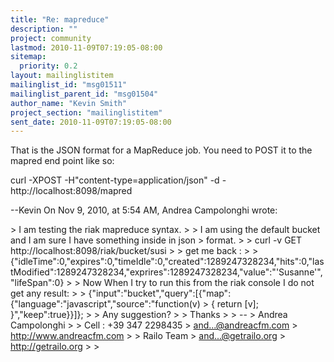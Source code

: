 ```yaml
---
title: "Re: mapreduce"
description: ""
project: community
lastmod: 2010-11-09T07:19:05-08:00
sitemap:
  priority: 0.2
layout: mailinglistitem
mailinglist_id: "msg01511"
mailinglist_parent_id: "msg01504"
author_name: "Kevin Smith"
project_section: "mailinglistitem"
sent_date: 2010-11-09T07:19:05-08:00
---
```



That is the JSON format for a MapReduce job. You need to POST it to the mapred 
end point like so:

curl -XPOST -H"content-type=application/json" -d - http://localhost:8098/mapred

--Kevin
On Nov 9, 2010, at 5:54 AM, Andrea Campolonghi wrote:

&gt; I am testing the riak mapreduce syntax.
&gt; 
&gt; I am using the default bucket and I am sure I have something inside in json 
&gt; format.
&gt; 
&gt; curl -v GET http://localhost:8098/riak/bucket/susi
&gt; 
&gt; get me back :
&gt; 
&gt; {"idleTime":0,"expires":0,"timeIdle":0,"created":1289247328234,"hits":0,"lastModified":1289247328234,"exprires":1289247328234,"value":"'Susanne'","lifeSpan":0}
&gt; 
&gt; Now When I try to run this from the riak console I do not get any result:
&gt; 
&gt; {"input":"bucket","query":[{"map":{"language":"javascript","source":"function(v)
&gt; { return [v]; }","keep":true}}]}; 
&gt; 
&gt; Any suggestion?
&gt; 
&gt; Thanks
&gt; 
&gt; -- 
&gt; Andrea Campolonghi
&gt; 
&gt; Cell : +39 347 2298435
&gt; and...@andreacfm.com
&gt; http://www.andreacfm.com
&gt; 
&gt; Railo Team
&gt; and...@getrailo.org
&gt; http://getrailo.org
&gt; 
&gt; 
